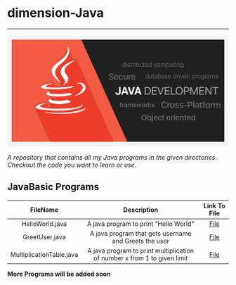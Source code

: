 # dimension-Java
---
![Java Banner](/Assets/JavaBanner.jpg)


*A repository that contains all my Java programs in the given directories.
Checkout the code you want to learn or use.*

## JavaBasic Programs
  
| FileName             | Description | Link To File |
| :----:               |    :----:     | :----:       |
| HelloWorld.java      | A java program to print "Hello World"       | [File](https://github.com/kode-logger/dimension-Java/tree/main/JavaBasic/HelloWorld)
| GreetUser.java       | A java program that gets username and Greets the user | [File](https://github.com/kode-logger/dimension-Java/tree/main/JavaBasic/GreetUser)
| MultiplicationTable.java| A java program to print multiplication of number x from 1 to given limit | [File](https://github.com/kode-logger/dimension-Java/JavaBasic/MultiplicationTable)

**More Programs will be added soon**
